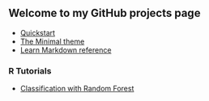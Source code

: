 ## Welcome to my GitHub projects page

- [Quickstart](https://docs.github.com/es/pages/quickstart)
- [The Minimal theme](https://github.com/pages-themes/minimal)
- [Learn Markdown reference](https://learn.microsoft.com/en-us/contribute/markdown-reference)

### R Tutorials

- [Classification with Random Forest](https://lmavila.github.io/markdown_files/RF_Toy.html)
